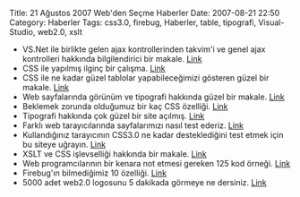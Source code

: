 Title: 21 Ağustos 2007 Web&#039;den Seçme Haberler
Date: 2007-08-21 22:50
Category: Haberler
Tags: css3.0, firebug, Haberler, table, tipografi, Visual-Studio, web2.0, xslt

-   VS.Net ile birlikte gelen ajax kontrollerinden takvim'i ve genel
    ajax kontrolleri hakkında bilgilendirici bir makale. [Link][]
-   CSS ile yapılmış ilginç bir çalışma. [Link][1]
-   CSS ile ne kadar güzel tablolar yapabileceğimizi gösteren güzel bir
    makale. [Link][2]
-   Web sayfalarında görünüm ve tipografi hakkında güzel bir makale.
    [Link][3]
-   Beklemek zorunda olduğumuz bir kaç CSS özelliği. [Link][4]
-   Tipografi hakkında çok güzel bir site açılmış. [Link][5]
-   Farklı web tarayıcılarında sayfalarımızı nasıl test ederiz.
    [Link][6]
-   Kullandığınız tarayıcının CSS3.0 ne kadar desteklediğini test etmek
    için bu siteye uğrayın. [Link][7]
-   XSLT ve CSS işlevselliği hakkında bir makale. [Link][8]
-   Web programcılarının bir kenara not etmesi gereken 125 kod örneği.
    [Link][9]
-   Firebug'ın bilmediğimiz 10 özelliği. [Link][10]
-   5000 adet web2.0 logosunu 5 dakikada görmeye ne dersiniz. [Link][11]

</p>

  [Link]: http://weblogs.asp.net/scottgu/archive/2007/08/19/using-asp-net-ajax-control-extenders-in-vs-2008.aspx
    "vs.net ajax kontrolleri"
  [1]: http://www.wpdfd.com/issues/82/list_style_inspiration/ "CSS Link"
  [2]: http://veerle.duoh.com/blog/comments/a_css_styled_table_version_2/
    "yakışıklı tablolar"
  [3]: http://astheria.com/design/the-elements-of-design-applied-totheweb
    "web tipografi"
  [4]: http://www.css3.info/css-techniques-i-cant-wait-to-be-rid-of/
    "CSS3.0"
  [5]: http://ilovetypography.com/ "tipografi"
  [6]: http://www.vandelaydesign.com/blog/design/effectively-testing-your-website-in-multiple-browsers/
    "web tarayıcılarına göre test"
  [7]: http://www.css3.info/selectors-test/test.html "CSS3.0 test"
  [8]: http://itc-382.blogspot.com/2007/08/magic-of-xslt.html
    "XSLT ve CSS"
  [9]: http://www.paulspoerry.com/index.php/2007/05/18/125-code-snippets-for-web-designers/
    "saklanası kodlar"
  [10]: http://web-wire.blogspot.com/2007/04/10-things-you-didnt-know-about-firebug.html
    "FireBug"
  [11]: http://www.youtube.com/watch?v=Hs_xnyJtWEc&eurl=http%3A%2F%2Fwww%2Egoogle%2Ecom%2Freader%2Fview%2F
    "web2.0 logoları"
